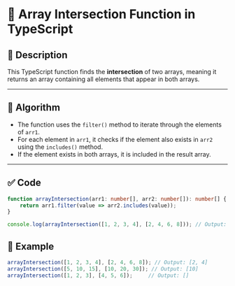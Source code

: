 # 📘 Array Intersection Function in TypeScript

## 🧮 Description
This TypeScript function finds the **intersection** of two arrays, meaning it returns an array containing all elements that appear in both arrays.

---

## 📐 Algorithm

- The function uses the `filter()` method to iterate through the elements of `arr1`.
- For each element in `arr1`, it checks if the element also exists in `arr2` using the `includes()` method.
- If the element exists in both arrays, it is included in the result array.

---

## ✅ Code

```typescript
function arrayIntersection(arr1: number[], arr2: number[]): number[] {
    return arr1.filter(value => arr2.includes(value));
}

console.log(arrayIntersection([1, 2, 3, 4], [2, 4, 6, 8])); // Output: [2, 4]
```
## 🧪 Example
```typescript
arrayIntersection([1, 2, 3, 4], [2, 4, 6, 8]); // Output: [2, 4]
arrayIntersection([5, 10, 15], [10, 20, 30]); // Output: [10]
arrayIntersection([1, 2, 3], [4, 5, 6]);     // Output: []
```
